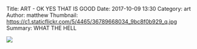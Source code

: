 Title: ART - OK YES THAT IS GOOD
Date: 2017-10-09 13:30
Category: art
Author: matthew
Thumbnail: https://c1.staticflickr.com/5/4465/36789668034_9bc8f0b929_q.jpg
Summary: WHAT THE HELL

![](https://c1.staticflickr.com/5/4465/36789668034_9bc8f0b929_b.jpg)
